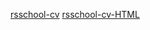 [rsschool-cv](https://PavelS324.github.io/rsschool-cv/cv)
[rsschool-cv-HTML](https://PavelS324.github.io/rsschool-cv/)

